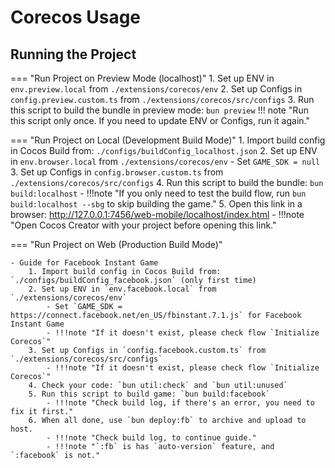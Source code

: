 # Corecos Usage 
## Running the Project

=== "Run Project on Preview Mode (localhost)"
    1. Set up ENV in `env.preview.local` from `./extensions/corecos/env`
    2. Set up Configs in `config.preview.custom.ts` from `./extensions/corecos/src/configs`
    3. Run this script to build the bundle in preview mode: `bun preview`
    !!! note "Run this script only once. If you need to update ENV or Configs, run it again."

=== "Run Project on Local (Development Build Mode)"
    1. Import build config in Cocos Build from: `./configs/buildConfig_localhost.json`
    2. Set up ENV in `env.browser.local` from `./extensions/corecos/env`
        - Set `GAME_SDK = null`
    3. Set up Configs in `config.browser.custom.ts` from `./extensions/corecos/src/configs`
    4. Run this script to build the bundle: `bun build:localhost`
        - !!!note "If you only need to test the build flow, run `bun build:localhost --sbg` to skip building the game."
    5. Open this link in a browser: http://127.0.0.1:7456/web-mobile/localhost/index.html
        - !!!note "Open Cocos Creator with your project before opening this link."

=== "Run Project on Web (Production Build Mode)"

    - Guide for Facebook Instant Game
        1. Import build config in Cocos Build from: `./configs/buildConfig_facebook.json` (only first time)
        2. Set up ENV in `env.facebook.local` from `./extensions/corecos/env`
            - Set `GAME_SDK = https://connect.facebook.net/en_US/fbinstant.7.1.js` for Facebook Instant Game
            - !!!note "If it doesn't exist, please check flow `Initialize Corecos`"
        3. Set up Configs in `config.facebook.custom.ts` from `./extensions/corecos/src/configs`
            - !!!note "If it doesn't exist, please check flow `Initialize Corecos`"
        4. Check your code: `bun util:check` and `bun util:unused`
        5. Run this script to build game: `bun build:facebook`
            - !!!note "Check build log, if there's an error, you need to fix it first."
        6. When all done, use `bun deploy:fb` to archive and upload to host.
            - !!!note "Check build log, to continue guide."
            - !!!note "`:fb` is has `auto-version` feature, and `:facebook` is not."